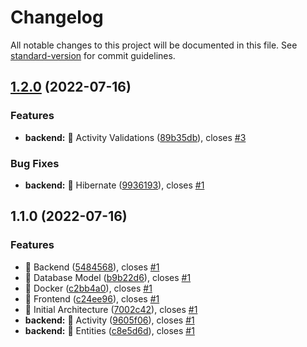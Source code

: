 # Changelog

All notable changes to this project will be documented in this file. See [standard-version](https://github.com/conventional-changelog/standard-version) for commit guidelines.

## [1.2.0](https://github.com/yonathan9669/glofox-test/compare/v1.1.0...v1.2.0) (2022-07-16)


### Features

* **backend:** 👻 Activity Validations ([89b35db](https://github.com/yonathan9669/glofox-test/commit/89b35db4eb1444e2e2ccd1d4a8d1d6563cbd350b)), closes [#3](https://github.com/yonathan9669/glofox-test/issues/3)


### Bug Fixes

* **backend:** 👻 Hibernate ([9936193](https://github.com/yonathan9669/glofox-test/commit/99361933f2513c5cd9b9c30aa70ea44ee0c9ab85)), closes [#1](https://github.com/yonathan9669/glofox-test/issues/1)

## 1.1.0 (2022-07-16)


### Features

* 👻 Backend ([5484568](https://github.com/yonathan9669/glofox-test/commit/5484568bbab962b9014c4dafd9b2e6cf39aed867)), closes [#1](https://github.com/yonathan9669/glofox-test/issues/1)
* 👻 Database Model ([b9b22d6](https://github.com/yonathan9669/glofox-test/commit/b9b22d6a42f9e3ff95c5ca6459eb9e33764e8189)), closes [#1](https://github.com/yonathan9669/glofox-test/issues/1)
* 👻 Docker ([c2bb4a0](https://github.com/yonathan9669/glofox-test/commit/c2bb4a0d2a34f6d11954407949ff679d0d687af8)), closes [#1](https://github.com/yonathan9669/glofox-test/issues/1)
* 👻 Frontend ([c24ee96](https://github.com/yonathan9669/glofox-test/commit/c24ee96cbf70bc0e352126c7752702a3152e0359)), closes [#1](https://github.com/yonathan9669/glofox-test/issues/1)
* 👻 Initial Architecture ([7002c42](https://github.com/yonathan9669/glofox-test/commit/7002c429c0287e2e61bce38cd420aa1906cbb984)), closes [#1](https://github.com/yonathan9669/glofox-test/issues/1)
* **backend:** 👻 Activity ([9605f06](https://github.com/yonathan9669/glofox-test/commit/9605f06b034ff81569d80d00de4036e3589bdc5e)), closes [#1](https://github.com/yonathan9669/glofox-test/issues/1)
* **backend:** 👻 Entities ([c8e5d6d](https://github.com/yonathan9669/glofox-test/commit/c8e5d6df4f3a45dc6e212c8221961b6b173d61db)), closes [#1](https://github.com/yonathan9669/glofox-test/issues/1)

